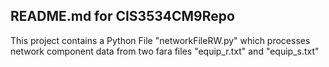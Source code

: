 ## README.md for CIS3534CM9Repo

This project contains a Python File "networkFileRW.py" which processes network component data from two fara files "equip_r.txt" and "equip_s.txt"